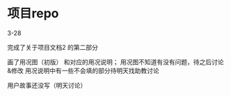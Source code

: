 # 项目repo

3-28 

完成了关于项目文档2 的第二部分

画了用况图（初版） 和对应的用况说明；
用况图不知道有没有问题，待之后讨论&修改
用况说明中有一些不会填的部分待明天找助教讨论

用户故事还没写（明天讨论）

